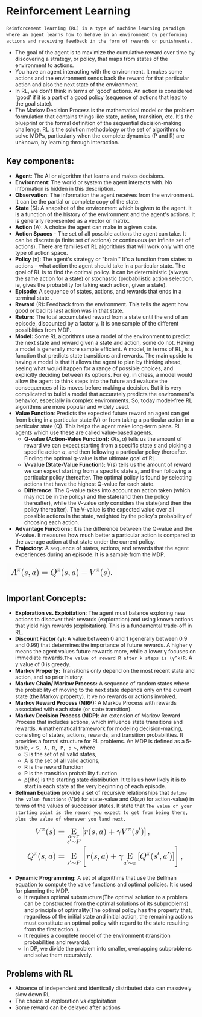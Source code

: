 # Reinforcement Learning 
`Reinforcement learning (RL) is a type of machine learning paradigm where an agent learns how to behave in an environment by performing actions and receiving feedback in the form of rewards or punishments.` 
- The goal of the agent is to maximize the cumulative reward over time by discovering a strategy, or policy, that maps from states of the environment to actions.
- You have an agent interacting with the environment. It makes some actions and the environment sends back the reward for that particular action and also the next state of the environment.
- In RL, we don't think in terms of 'good' actions. An action is considered 'good' if it is a part of a good policy (sequence of actions that lead to the goal state).
- The Markov Decision Process is the mathematical model or the problem formulation that contains things like state, action, transition, etc. It's the blueprint or the formal definition of the sequential decision-making challenge. RL is the solution methodology or the set of algorithms to solve MDPs, particularly when the complete dynamics (P and R) are unknown, by learning through interaction.

## Key components:
- **Agent**: The AI or algorithm that learns and makes decisions.
- **Environment**: The world or system the agent interacts with. No information is hidden in this description.
- **Observation**: The information the agent receives from the environment. It can be the partial or complete copy of the state.
- **State** (S): A snapshot of the environment which is given to the agent. It is a function of the history of the environment and the agent's actions. It is generally represented as a vector or matrix.
- **Action** (A): A choice the agent can make in a given state.
- **Action Spaces** - The set of all possible actions the agent can take. It can be discrete (a finite set of actions) or continuous (an infinite set of actions). There are families of RL algorithms that will work only with one type of action space.
- **Policy** (π): The agent's strategy or "brain." It's a function from states to actions – what action the agent should take in a particular state. The goal of RL is to find the optimal policy. It can be deterministic (always the same action for a state) or stochastic (probabilistic action selection, ie, gives the probability for taking each action, given a state).
- **Episode**: A sequence of states, actions, and rewards that ends in a terminal state .
- **Reward** (R): Feedback from the environment. This tells the agent how good or bad its last action was in that state.
- **Return**: The total accumulated reward from a state until the end of an episode, discounted by a factor γ. It is one sample of the different possiblities from MDP.
- **Model:** Some RL algorithms use a model of the environment to predict the next state and reward given a state and action, some do not. Having a model is generally more sample efficient. A model, in terms of RL, is a function that predicts state transitions and rewards. The main upside to having a model is that it allows the agent to plan by thinking ahead, seeing what would happen for a range of possible choices, and explicitly deciding between its options. For eg, in chess, a model would allow the agent to think steps into the future and evaluate the consequences of its moves before making a decision. But it is very complicated to build a model that accurately predicts the environment's behavior, especially in complex environments. So, today model-free RL algorithms are more popular and widely used.
- **Value Function**: Predicts the expected future reward an agent can get from being in a particular state (V) or from taking a particular action in a particular state (Q). This helps the agent make long-term plans. RL agents which use these are called value-based agents.
    - **Q-value (Action-Value Function):** $Q(s, a)$ tells us the amount of reward we can expect starting from a specific state $s$ and picking a specific action $a$, and then following a particular policy thereafter. Finding the optimal q-value is the ultimate goal of RL.
    - **V-value (State-Value Function):** $V(s)$ tells us the amount of reward we can expect starting from a specific state $s$, and then following a particular policy thereafter. The optimal policy is found by selecting actions that have the highest Q-value for each state.
    - **Difference:** The Q-value takes into account an action taken (which may not be in the policy) and the state(and then the policy thereafter), while the V-value only considers the state(and then the policy thereafter). The V-value is the expected value over all possible actions in the state, weighted by the policy's probability of choosing each action.
- **Advantage Functions:** It is the difference between the Q-value and the V-value. It measures how much better a particular action is compared to the average action at that state under the current policy.
- **Trajectory:** A sequence of states, actions, and rewards that the agent experiences during an episode. It is a sample from the MDP.

![alt text](image-5.png)
## Important Concepts:
- **Exploration vs. Exploitation**: The agent must balance exploring new actions to discover their rewards (exploration) and using known actions that yield high rewards (exploitation). This is a fundamental trade-off in RL.
- **Discount Factor (γ)**: A value between 0 and 1 (generally between 0.9 and 0.99) that determines the importance of future rewards. A higher γ means the agent values future rewards more, while a lower γ focuses on immediate rewards.`The value of reward R after k steps is (γ^k)R`. A γ value of 0 is greedy.
- **Markov Property:** Transitions only depend on the most recent state and action, and no prior history.
- **Markov Chain/ Markov Process:** A sequence of random states where the probability of moving to the next state depends only on the current state (the Markov property). It ve no rewards or actions involved.
- **Markov Reward Process (MRP):** A Markov Process with rewards associated with each state (or state transition).
- **Markov Decision Process (MDP)**: An extension of Markov Reward Process that includes actions, which influence state transitions and rewards. A mathematical framework for modeling decision-making, consisting of states, actions, rewards, and transition probabilities. It provides a formal structure for RL problems. 
An MDP is defined as a 5-tuple, `< S, A, R, P, ρ >`, where
    - S is the set of all valid states,
    - A is the set of all valid actions,
    - R is the reward function
    - P is the transition probability function
    - ρ(rho) is the starting state distribution. It tells us how likely it is to start in each state at the very beginning of each episode.
- **Bellman Equation** provide a set of recursive relationships that `define the value functions` (𝑉(𝑠) for state-value and 𝑄(𝑠,𝑎) for action-value) in terms of the values of successor states. It state that `The value of your starting point is the reward you expect to get from being there, plus the value of wherever you land next.`
![alt text](image-4.png)
- **Dynamic Programming:** A set of algorithms that use the Bellman equation to compute the value functions and optimal policies. It is used for planning the MDP. 
  - It requires optimal substructure(The optimal solution to a problem can be constructed from the optimal solutions of its subproblems) and principle of optimality(The optimal policy has the property that, regardless of the initial state and initial action, the remaining actions must constitute an optimal policy with regard to the state resulting from the first action. ).
  - It requires a complete model of the environment (transition probabilities and rewards).
  - In DP, we divide the problem into smaller, overlapping subproblems and solve them recursively.

## Problems with RL
- Absence of independent and identically distributed data can massively slow down RL
- The choice of exploration vs exploitation
- Some reward can be delayed after actions